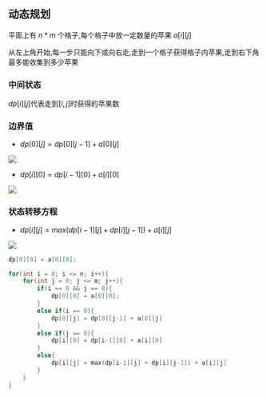 <!--
 * @Description: 
 * @Version: 1.0
 * @Author: DaLao
 * @Email: dalao_li@163.com
 * @Date: 2021-12-04 19:02:57
 * @LastEditors: dalao
 * @LastEditTime: 2022-04-05 13:55:17
-->

## 动态规划

平面上有 $n*m$ 个格子,每个格子中放一定数量的苹果 $a[i][j]$

从左上角开始,每一步只能向下或向右走,走到一个格子获得格子内苹果,走到右下角最多能收集到多少苹果



### 中间状态

$dp[i][j]$代表走到$[i,j]$时获得的苹果数



### 边界值

- $dp[0][j] = dp[0][j-1] + a[0][j]$

![](https://cdn.hurra.ltd/img/2022-4-5-1351.svg)

- $dp[i][0] = dp[i-1][0] + a[i][0]$

![](https://cdn.hurra.ltd/img/2022-4-5-1352.svg)


### 状态转移方程

- $dp[i][j] = max(dp[i-1][j]+ dp[i][j-1])+a[i][j]$

![](https://cdn.hurra.ltd/img/2022-4-5-1355.svg)

```c
dp[0][0] = a[0][0];

for(int i = 0; i <= n; i++){
    for(int j = 0; j <= m; j++){
        if(i == 0 && j == 0){
            dp[0][0] = a[0][0];
        }
        else if(i == 0){
            dp[0][j] = dp[0][j-1] + a[0][j]
        }
        else if(j == 0){
            dp[i][0] = dp[i-1][0] + a[i][0]
        }
        else{
            dp[i][j] = max(dp[i-1][j] + dp[i][j-1]) + a[i][j]
        }
    }
}
```
